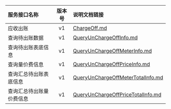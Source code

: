   
| 服务接口名称 | 版本号 | 说明文档链接 |  
| :----------------- | :-----: | :---------------- |  
| 应收出账 | v1 | [ChargeOff.md](https://gitee.com/leslieleslie/gitMd/blob/master/EpeisSupp/SupComExpendServer/ChargeOff.md) |  
| 查询待出账数据 | v1 | [QueryUnChargeOffInfo.md](https://gitee.com/leslieleslie/gitMd/blob/master/EpeisSupp/SupComExpendServer/QueryUnChargeOffInfo.md) |  
| 查询待出账表底信息 | v1 | [QueryUnChargeOffMeterInfo.md](https://gitee.com/leslieleslie/gitMd/blob/master/EpeisSupp/SupComExpendServer/QueryUnChargeOffMeterInfo.md) |  
| 查询量价费信息 | v1 | [QueryUnChargeOffPriceInfo.md](https://gitee.com/leslieleslie/gitMd/blob/master/EpeisSupp/SupComExpendServer/QueryUnChargeOffPriceInfo.md) |  
| 查询汇总待出账表底信息 | v1 | [QueryUnChargeOffMeterTotalInfo.md](https://gitee.com/leslieleslie/gitMd/blob/master/EpeisSupp/SupComExpendServer/QueryUnChargeOffMeterTotalInfo.md) |  
| 查询汇总待出账量价费信息 | v1 | [QueryUnChargeOffPriceTotalInfo.md](https://gitee.com/leslieleslie/gitMd/blob/master/EpeisSupp/SupComExpendServer/QueryUnChargeOffPriceTotalInfo.md) |  
  
